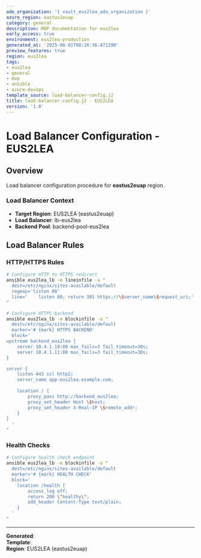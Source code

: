 ```yaml
---
ado_organization: '{ vault_eus2lea_ado_organization }'
azure_region: eastus2euap
category: general
description: MOP documentation for eus2lea
early_access: true
environment: eus2lea-production
generated_at: '2025-08-01T08:26:36.471390'
preview_features: true
region: eus2lea
tags:
- eus2lea
- general
- mop
- ansible
- azure-devops
template_source: load-balancer-config.j2
title: load-balancer-config.j2 - EUS2LEA
version: '1.0'
---
```



# Load Balancer Configuration - EUS2LEA

## Overview

Load balancer configuration procedure for **eastus2euap** region.

### Load Balancer Context

- **Target Region**: EUS2LEA (eastus2euap)
- **Load Balancer**: lb-eus2lea
- **Backend Pool**: backend-pool-eus2lea

## Load Balancer Rules

### HTTP/HTTPS Rules
```bash
# Configure HTTP to HTTPS redirect
ansible eus2lea_lb -m lineinfile -a "
  dest=/etc/nginx/sites-available/default
  regexp='listen 80'
  line='    listen 80; return 301 https://\$server_name\$request_uri;'
"

# Configure HTTPS backend
ansible eus2lea_lb -m blockinfile -a "
  dest=/etc/nginx/sites-available/default
  marker='# {mark} HTTPS BACKEND'
  block='
upstream backend_eus2lea {
    server 10.4.1.10:80 max_fails=3 fail_timeout=30s;
    server 10.4.1.11:80 max_fails=3 fail_timeout=30s;
}

server {
    listen 443 ssl http2;
    server_name app-eus2lea.example.com;
    
    location / {
        proxy_pass http://backend_eus2lea;
        proxy_set_header Host \$host;
        proxy_set_header X-Real-IP \$remote_addr;
    }
}
  '
"
```

### Health Checks
```bash
# Configure health check endpoint
ansible eus2lea_lb -m blockinfile -a "
  dest=/etc/nginx/sites-available/default
  marker='# {mark} HEALTH CHECK'
  block='
    location /health {
        access_log off;
        return 200 \"healthy\";
        add_header Content-Type text/plain;
    }
  '
"
```

---

**Generated**:   
**Template**:   
**Region**: EUS2LEA (eastus2euap)